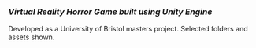 ### _Virtual Reality Horror Game built using Unity Engine_

Developed as a University of Bristol masters project. Selected folders and assets shown.
